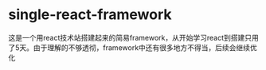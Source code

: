 # single-react-framework
这是一个用react技术站搭建起来的简易framework，从开始学习react到搭建只用了5天。由于理解的不够透彻，framework中还有很多地方不得当，后续会继续优化
